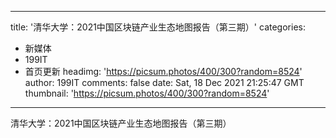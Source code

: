 
---
title: '清华大学：2021中国区块链产业生态地图报告（第三期）'
categories: 
 - 新媒体
 - 199IT
 - 首页更新
headimg: 'https://picsum.photos/400/300?random=8524'
author: 199IT
comments: false
date: Sat, 18 Dec 2021 21:25:47 GMT
thumbnail: 'https://picsum.photos/400/300?random=8524'
---

<div>   
清华大学：2021中国区块链产业生态地图报告（第三期）  
</div>
            